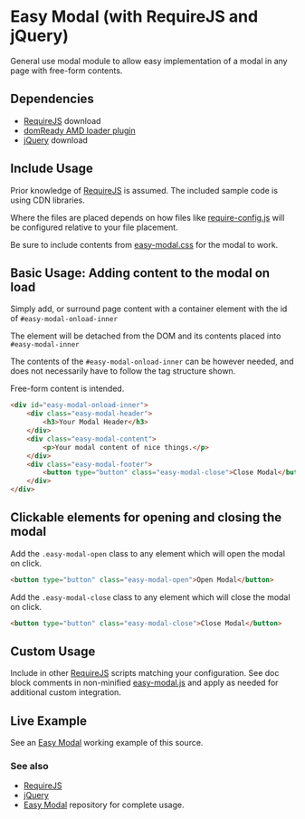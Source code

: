# Easy Modal (with RequireJS and jQuery)
General use modal module to allow easy implementation of a modal in any page with free-form contents.

## Dependencies
- [RequireJS](https://requirejs.org/docs/download.html) download
- [domReady AMD loader plugin](https://github.com/requirejs/domReady)
- [jQuery](https://jquery.com/download/) download

## Include Usage
Prior knowledge of [RequireJS](https://requirejs.org/) is assumed. The included sample code is using CDN libraries.

Where the files are placed depends on how files like [require-config.js](https://github.com/KainGNX/easy-modal/src/js/config/require-config.js) will be configured relative to your file placement.

Be sure to include contents from [easy-modal.css](https://github.com/KainGNX/easy-modal/src/css/easy-modal.css) for the modal to work.

## Basic Usage: Adding content to the modal on load
Simply add, or surround page content with a container element with the id of `#easy-modal-onload-inner`

The element will be detached from the DOM and its contents placed into `#easy-modal-inner`

The contents of the `#easy-modal-onload-inner` can be however needed, and does not necessarily have to follow the tag structure shown.

Free-form content is intended.
```html
<div id="easy-modal-onload-inner">
    <div class="easy-modal-header">
        <h3>Your Modal Header</h3>
    </div>
    <div class="easy-modal-content">
        <p>Your modal content of nice things.</p>
    </div>
    <div class="easy-modal-footer">
        <button type="button" class="easy-modal-close">Close Modal</button>
    </div>
</div>
```

## Clickable elements for opening and closing the modal

Add the `.easy-modal-open` class to any element which will open the modal on click.
```html
<button type="button" class="easy-modal-open">Open Modal</button>
```
Add the `.easy-modal-close` class to any element which will close the modal on click.
```html
<button type="button" class="easy-modal-close">Close Modal</button>
```

## Custom Usage
Include in other [RequireJS](https://requirejs.org/) scripts matching your configuration. See doc block comments in non-minified [easy-modal.js](https://github.com/KainGNX/easy-modal/js/modules/easy-modal.js) and apply as needed for additional custom integration.

## Live Example
See an [Easy Modal](https://www.greaterdevelopment.com/showcase/easy-modal/) working example of this source.

### See also
- [RequireJS](https://requirejs.org/)
- [jQuery](https://jquery.com/)
- [Easy Modal](https://github.com/KainGNX/easy-modal) repository for complete usage.